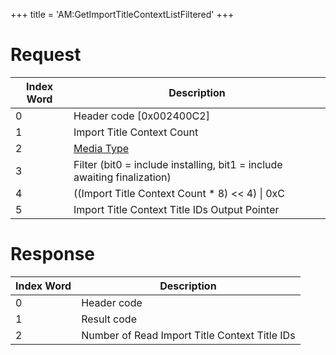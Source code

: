 +++
title = 'AM:GetImportTitleContextListFiltered'
+++

# Request

| Index Word | Description                                                              |
|------------|--------------------------------------------------------------------------|
| 0          | Header code \[0x002400C2\]                                               |
| 1          | Import Title Context Count                                               |
| 2          | [Media Type](Filesystem_services#MediaType "wikilink")                   |
| 3          | Filter (bit0 = include installing, bit1 = include awaiting finalization) |
| 4          | ((Import Title Context Count \* 8) \<\< 4) \| 0xC                        |
| 5          | Import Title Context Title IDs Output Pointer                            |

# Response

| Index Word | Description                                   |
|------------|-----------------------------------------------|
| 0          | Header code                                   |
| 1          | Result code                                   |
| 2          | Number of Read Import Title Context Title IDs |
